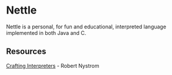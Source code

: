 # Nettle
Nettle is a personal, for fun and educational, interpreted language implemented in both Java and C.

## Resources
<a href="https://craftinginterpreters.com/">Crafting Interpreters</a> - Robert Nystrom

